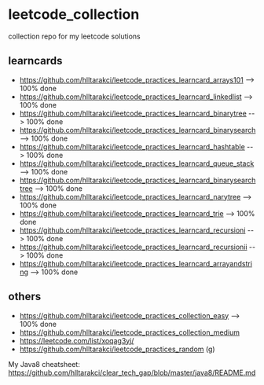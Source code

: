 # leetcode_collection
collection repo for my leetcode solutions

## learncards
- https://github.com/hlltarakci/leetcode_practices_learncard_arrays101 --> 100% done
- https://github.com/hlltarakci/leetcode_practices_learncard_linkedlist --> 100% done
- https://github.com/hlltarakci/leetcode_practices_learncard_binarytree --> 100% done
- https://github.com/hlltarakci/leetcode_practices_learncard_binarysearch --> 100% done
- https://github.com/hlltarakci/leetcode_practices_learncard_hashtable --> 100% done
- https://github.com/hlltarakci/leetcode_practices_learncard_queue_stack --> 100% done
- https://github.com/hlltarakci/leetcode_practices_learncard_binarysearchtree --> 100% done
- https://github.com/hlltarakci/leetcode_practices_learncard_narytree --> 100% done
- https://github.com/hlltarakci/leetcode_practices_learncard_trie --> 100% done
- https://github.com/hlltarakci/leetcode_practices_learncard_recursioni --> 100% done
- https://github.com/hlltarakci/leetcode_practices_learncard_recursionii --> 100% done
- https://github.com/hlltarakci/leetcode_practices_learncard_arrayandstring --> 100% done

## others
- https://github.com/hlltarakci/leetcode_practices_collection_easy --> 100% done
- https://github.com/hlltarakci/leetcode_practices_collection_medium
- https://leetcode.com/list/xoqag3yj/
- https://github.com/hlltarakci/leetcode_practices_random (g)


My Java8 cheatsheet: https://github.com/hlltarakci/clear_tech_gap/blob/master/java8/README.md
